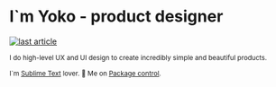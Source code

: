 
# I`m Yoko - product designer

<a target="_blank" href="https://github-readme-medium-recent-article.vercel.app/medium/@luxelego/<0>"><img src="https://github-readme-medium-recent-article.vercel.app/medium/@luxelego/<0>" alt="last article"></a>

<sub>I do high-level UX and UI design to create incredibly simple and beautiful products.</sub> 

<sub>I`m [Sublime Text](https://www.sublimetext.com/) lover. :walking: Me on [Package control](https://packagecontrol.io/browse/authors/luxelego).</sub> 
